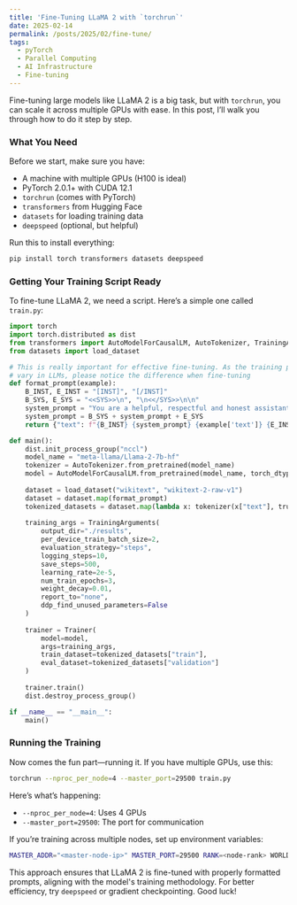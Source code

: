 ```yaml
---
title: 'Fine-Tuning LLaMA 2 with `torchrun`'
date: 2025-02-14
permalink: /posts/2025/02/fine-tune/
tags:
  - pyTorch
  - Parallel Computing
  - AI Infrastructure 
  - Fine-tuning
---
```

Fine-tuning large models like LLaMA 2 is a big task, but with `torchrun`, you can scale it across multiple GPUs with ease. In this post, I’ll walk you through how to do it step by step.

### What You Need

Before we start, make sure you have:
- A machine with multiple GPUs (H100 is ideal)
- PyTorch 2.0.1+ with CUDA 12.1
- `torchrun` (comes with PyTorch)
- `transformers` from Hugging Face
- `datasets` for loading training data
- `deepspeed` (optional, but helpful)

Run this to install everything:
```bash
pip install torch transformers datasets deepspeed
```

### Getting Your Training Script Ready

To fine-tune LLaMA 2, we need a script. Here’s a simple one called `train.py`:

```python
import torch
import torch.distributed as dist
from transformers import AutoModelForCausalLM, AutoTokenizer, TrainingArguments, Trainer
from datasets import load_dataset

# This is really important for effective fine-tuning. As the training prompts 
# vary in LLMs, please notice the difference when fine-tuning
def format_prompt(example):
    B_INST, E_INST = "[INST]", "[/INST]"
    B_SYS, E_SYS = "<<SYS>>\n", "\n<</SYS>>\n\n"
    system_prompt = "You are a helpful, respectful and honest assistant. Always answer as helpfully as possible, while being safe."
    system_prompt = B_SYS + system_prompt + E_SYS
    return {"text": f"{B_INST} {system_prompt} {example['text']} {E_INST}"}

def main():
    dist.init_process_group("nccl")
    model_name = "meta-llama/Llama-2-7b-hf"
    tokenizer = AutoTokenizer.from_pretrained(model_name)
    model = AutoModelForCausalLM.from_pretrained(model_name, torch_dtype=torch.float16)
    
    dataset = load_dataset("wikitext", "wikitext-2-raw-v1")
    dataset = dataset.map(format_prompt)
    tokenized_datasets = dataset.map(lambda x: tokenizer(x["text"], truncation=True, padding="max_length", max_length=512), batched=True)
    
    training_args = TrainingArguments(
        output_dir="./results",
        per_device_train_batch_size=2,
        evaluation_strategy="steps",
        logging_steps=10,
        save_steps=500,
        learning_rate=2e-5,
        num_train_epochs=3,
        weight_decay=0.01,
        report_to="none",
        ddp_find_unused_parameters=False
    )
    
    trainer = Trainer(
        model=model,
        args=training_args,
        train_dataset=tokenized_datasets["train"],
        eval_dataset=tokenized_datasets["validation"]
    )
    
    trainer.train()
    dist.destroy_process_group()

if __name__ == "__main__":
    main()
```

### Running the Training

Now comes the fun part—running it. If you have multiple GPUs, use this:
```bash
torchrun --nproc_per_node=4 --master_port=29500 train.py
```
Here’s what’s happening:
- `--nproc_per_node=4`: Uses 4 GPUs
- `--master_port=29500`: The port for communication

If you’re training across multiple nodes, set up environment variables:
```bash
MASTER_ADDR="<master-node-ip>" MASTER_PORT=29500 RANK=<node-rank> WORLD_SIZE=<total-nodes> torchrun --nproc_per_node=4 train.py
```

This approach ensures that LLaMA 2 is fine-tuned with properly formatted prompts, aligning with the model's training methodology. For better efficiency, try `deepspeed` or gradient checkpointing. Good luck!

